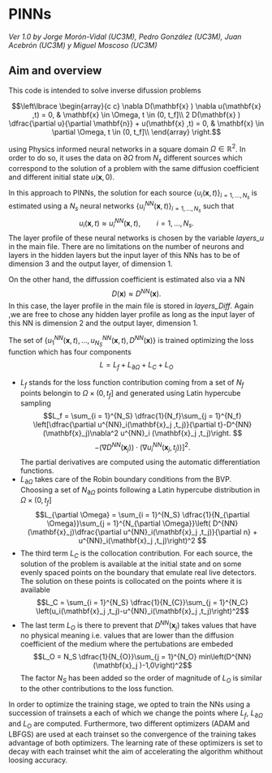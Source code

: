 
# PINNs

*Ver 1.0 by Jorge Morón-Vidal (UC3M), Pedro González (UC3M), Juan Acebrón (UC3M) y Miguel Moscoso (UC3M)*

## Aim and overview
This code is intended to solve inverse difussion problems 

$$\left\lbrace \begin{array}{c c} 
 \nabla D(\mathbf{x} ) \nabla u(\mathbf{x} ,t) = 0, & \mathbf{x} \in \Omega, t \in (0, t_f]\\
2  D(\mathbf{x} )  \dfrac{\partial u}{\partial \mathbf{n}} + u(\mathbf{x} ,t)  = 0, & \mathbf{x} \in \partial \Omega, t \in (0, t_f]\\
\end{array} \right.$$


using Physics informed neural networks in a square domain $\Omega \in \mathbb{R}^2$. In order to do so, it uses the data on $\partial \Omega$ from $N_s$ different sources which correspond to the solution of a problem with the same diffusion coefficient and different initial state $u(\mathbf{x} ,0)$.

In this approach to PINNs, the solution for each source $\lbrace u_i (\mathbf{x} ,t) \rbrace_{i = 1, \ldots, N_s}$ is estimated using a $N_s$ neural networks $\lbrace u^{NN}_i (\mathbf{x} ,t) \rbrace_{i = 1, \ldots, N_s}$ such that  $$u_i (\mathbf{x} ,t)   \approx u^{NN}_i (\mathbf{x} ,t), \qquad i = 1, \ldots, N_s.$$ The layer profile of these neural networks is chosen by the variable *layers_u* in the main file. There are no limitations on the number of neurons and layers in the hidden layers but the input layer of this NNs has to be of dimension 3 and the output layer, of dimension 1.

On the other hand, the diffussion coefficient is estimated also via a NN 
$$D(\mathbf{x}) \approx D^{NN}(\mathbf{x}).$$ In this case, the layer profile in the main file is stored in  *layers_Diff*. Again ,we are free to chose any hidden layer profile as long as the input layer of this NN is dimension 2 and the output layer, dimension 1.

The set of $\lbrace u^{NN}_1 (\mathbf{x} ,t), \ldots ,  u^{NN}_{N_S} (\mathbf{x} ,t), D^{NN}(\mathbf{x})\rbrace$ is trained optimizing the loss function which has four components
$$L = L_{f} + L_{\partial \Omega} +  L_{C} + L_{O}$$

 - $L_f$ stands for the loss function contribution coming from a set of $N_f$ points belongin to $\Omega \times (0,t_f]$ and generated using Latin hypercube sampling
 $$L_f = \sum_{i = 1}^{N_S} \dfrac{1}{N_f}\sum_{j = 1}^{N_f} \left[\dfrac{\partial u^{NN}_i(\mathbf{x}_j ,t_j)}{\partial t}-D^{NN}(\mathbf{x}_j)\nabla^2 u^{NN}_i (\mathbf{x}_j ,t_j)\right.  $$ $$\left.- (\nabla D^{NN}(\mathbf{x}_j))\cdot(\nabla u^{NN}_i (\mathbf{x}_j ,t_j))\right]^2.$$
 The partial derivatives are computed using the automatic differentiation functions.
 - $L_{\partial \Omega}$ takes care of the Robin boundary conditions from the BVP. Choosing a set of $N_{\partial \Omega}$ points following a Latin hypercube distribution in $\Omega \times (0,t_f]$ $$L_{\partial \Omega} =  \sum_{i = 1}^{N_S}  \dfrac{1}{N_{\partial \Omega}}\sum_{j = 1}^{N_{\partial \Omega}}\left( D^{NN}(\mathbf{x}_j)\dfrac{\partial u^{NN}_i(\mathbf{x}_j ,t_j)}{\partial n} + u^{NN}_i(\mathbf{x}_j ,t_j)\right)^2 $$
 - The third term $L_C$ is the collocation contribution. For each source, the solution of the problem is available at the initial state and on some evenly spaced points on the boundary  that emulate real live detectors. The solution on these points is collocated on the points where it is available$$L_C = \sum_{i = 1}^{N_S}  \dfrac{1}{N_{C}}\sum_{j = 1}^{N_C} \left(u_i(\mathbf{x}_j ,t_j)-u^{NN}_i(\mathbf{x}_j ,t_j)\right)^2$$
 - The last term $L_O$ is there to prevent that $D^{NN}(\mathbf{x}_j)$ takes values that have no physical meaning i.e. values that are lower than the diffusion coefficient of the medium where the  pertubations are embeded $$L_O = N_S \dfrac{1}{N_{O}}\sum_{j = 1}^{N_O} min\left(D^{NN}(\mathbf{x}_j )-1,0\right)^2$$
The factor $N_S$ has been added so the order of magnitude of $L_O$ is similar to the other contributions to the loss function.

In order to optimize the training stage, we opted to train the NNs using a succession of trainsets a each of which we change the points  where $L_f$, $L_{\partial \Omega}$ and $L_O$ are computed. Furthermore, two different optimizers (ADAM and LBFGS) are used at each trainset so the convergence of the training takes advantage of both optimizers. The learning rate of these optimizers is set to decay with each trainset whit the aim of accelerating the algorithm whithout loosing accuracy. 

